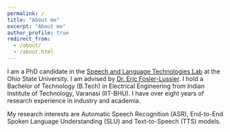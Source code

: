```yaml
---
permalink: /
title: "About me"
excerpt: "About me"
author_profile: true
redirect_from: 
  - /about/
  - /about.html
---
```

I am a PhD candidate in the [Speech and Language Technologies Lab](https://osu-slatelab.github.io/) at the Ohio State University. I am advised by [Dr. Eric Fosler-Lussier](https://efosler.github.io/). I hold a Bachelor of Technology (B.Tech) in Electrical Engineering from Indian Institute of Technology, Varanasi (IIT-BHU). I have over eight years of research experience in industry and academia.

My research interests are Automatic Speech Recognition (ASR), End-to-End Spoken Language Understanding (SLU) and Text-to-Speech (TTS) models.

 
